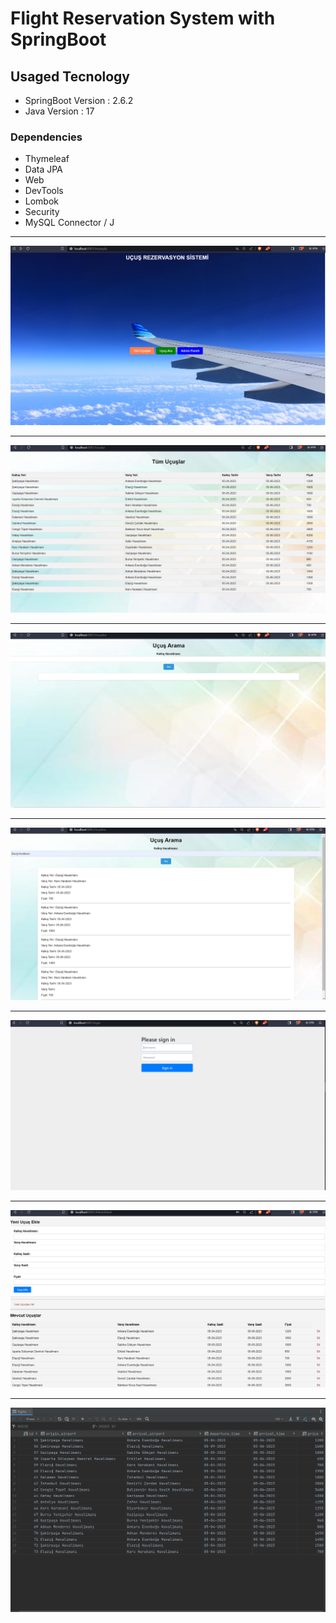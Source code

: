 <h1> Flight Reservation System with SpringBoot</h1>

<h2> Usaged Tecnology </h2>
<ul>
    <li>SpringBoot Version : 2.6.2  </li>
    <li>Java Version : 17  </li>

</ul>
<h3>Dependencies</h3>
<ul> 
    <li>Thymeleaf  </li>
    <li> Data JPA </li>
    <li> Web </li>
    <li> DevTools </li>
    <li> Lombok </li>
    <li> Security </li>
    <li> MySQL Connector / J </li>

</ul>
<hr>

![MainPage](MainPage.png)

<hr>

![MainPage](AllFlights.png)

<hr>

![MainPage](FlightSearchEmpty.png)

<hr>

![MainPage](FlightSearch.png)

<hr>

![MainPage](AdminPanelLoginPage.png)

<hr>

![MainPage](AdminPanel.png)

<hr>

![MainPage](DatabaseView.png)
